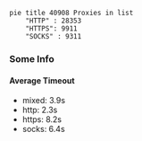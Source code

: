 
```mermaid
pie title 40908 Proxies in list
    "HTTP" : 28353
    "HTTPS": 9911
    "SOCKS" : 9311
```

### Some Info
#### Average Timeout

- mixed: 3.9s
- http: 2.3s
- https: 8.2s
- socks: 6.4s